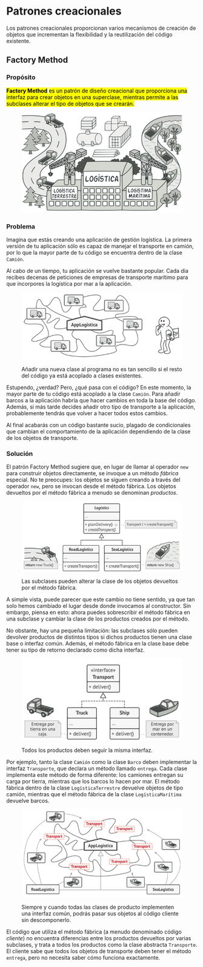 # Patrones creacionales

Los patrones creacionales proporcionan varios mecanismos de creación de objetos que incrementan la flexibilidad y la reutilización del código existente.

## Factory Method

### Propósito <a href="#intent" id="intent"></a>

<mark style="background-color:yellow;">**Factory Method**</mark> <mark style="background-color:yellow;"></mark><mark style="background-color:yellow;">es un patrón de diseño creacional que proporciona una interfaz para crear objetos en una superclase, mientras permite a las subclases alterar el tipo de objetos que se crearán.</mark>

<figure><img src="../../.gitbook/assets/factory-method-es.png" alt=""><figcaption></figcaption></figure>

### Problema <a href="#problem" id="problem"></a>

Imagina que estás creando una aplicación de gestión logística. La primera versión de tu aplicación sólo es capaz de manejar el transporte en camión, por lo que la mayor parte de tu código se encuentra dentro de la clase `Camión`.

Al cabo de un tiempo, tu aplicación se vuelve bastante popular. Cada día recibes decenas de peticiones de empresas de transporte marítimo para que incorpores la logística por mar a la aplicación.

<figure><img src="../../.gitbook/assets/problem1-es (3).png" alt=""><figcaption><p>Añadir una nueva clase al programa no es tan sencillo si el resto del código ya está acoplado a clases existentes.</p></figcaption></figure>

Estupendo, ¿verdad? Pero, ¿qué pasa con el código? En este momento, la mayor parte de tu código está acoplado a la clase `Camión`. Para añadir barcos a la aplicación habría que hacer cambios en toda la base del código. Además, si más tarde decides añadir otro tipo de transporte a la aplicación, probablemente tendrás que volver a hacer todos estos cambios.

Al final acabarás con un código bastante sucio, plagado de condicionales que cambian el comportamiento de la aplicación dependiendo de la clase de los objetos de transporte.

### Solución <a href="#solution" id="solution"></a>

El patrón Factory Method sugiere que, en lugar de llamar al operador `new` para construir objetos directamente, se invoque a un método _fábrica_ especial. No te preocupes: los objetos se siguen creando a través del operador `new`, pero se invocan desde el método fábrica. Los objetos devueltos por el método fábrica a menudo se denominan _productos_.

<figure><img src="../../.gitbook/assets/solution1.png" alt=""><figcaption><p>Las subclases pueden alterar la clase de los objetos devueltos por el método fábrica.</p></figcaption></figure>

A simple vista, puede parecer que este cambio no tiene sentido, ya que tan solo hemos cambiado el lugar desde donde invocamos al constructor. Sin embargo, piensa en esto: ahora puedes sobrescribir el método fábrica en una subclase y cambiar la clase de los productos creados por el método.

No obstante, hay una pequeña limitación: las subclases sólo pueden devolver productos de distintos tipos si dichos productos tienen una clase base o interfaz común. Además, el método fábrica en la clase base debe tener su tipo de retorno declarado como dicha interfaz.

<figure><img src="../../.gitbook/assets/solution2-es.png" alt=""><figcaption><p>Todos los productos deben seguir la misma interfaz.</p></figcaption></figure>

Por ejemplo, tanto la clase `Camión` como la clase `Barco` deben implementar la interfaz `Transporte`, que declara un método llamado `entrega`. Cada clase implementa este método de forma diferente: los camiones entregan su carga por tierra, mientras que los barcos lo hacen por mar. El método fábrica dentro de la clase `LogísticaTerrestre` devuelve objetos de tipo camión, mientras que el método fábrica de la clase `LogísticaMarítima` devuelve barcos.

<figure><img src="../../.gitbook/assets/solution3-es.png" alt=""><figcaption><p>Siempre y cuando todas las clases de producto implementen una interfaz común, podrás pasar sus objetos al código cliente sin descomponerlo.</p></figcaption></figure>

El código que utiliza el método fábrica (a menudo denominado código _cliente_) no encuentra diferencias entre los productos devueltos por varias subclases, y trata a todos los productos como la clase abstracta `Transporte`. El cliente sabe que todos los objetos de transporte deben tener el método `entrega`, pero no necesita saber cómo funciona exactamente.
